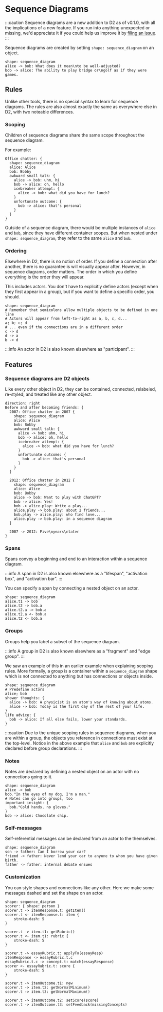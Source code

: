 # Sequence Diagrams

:::caution
Sequence diagrams are a new addition to D2 as of v0.1.0, with all the implications of a
new feature. If you run into anything unexpected or missing, we'd appreciate it if you
could help us improve it by [filing an issue](https://github.com/terrastruct/d2).
:::

Sequence diagrams are created by setting `shape: sequence_diagram` on an object.

```d2
shape: sequence_diagram
alice -> bob: What does it mean\nto be well-adjusted?
bob -> alice: The ability to play bridge or\ngolf as if they were games.
```

<div className="embedSVG" dangerouslySetInnerHTML={{__html: require('@site/static/img/generated/sequence-diagrams-1.svg2')}}></div>

## Rules

Unlike other tools, there is no special syntax to learn for sequence diagrams. The rules
are also almost exactly the same as everywhere else in D2, with two noteable differences.

### Scoping

Children of sequence diagrams share the same scope throughout the sequence diagram.

For example:

```d2
Office chatter: {
  shape: sequence_diagram
  alice: Alice
  bob: Bobby
  awkward small talk: {
    alice -> bob: uhm, hi
    bob -> alice: oh, hello
    icebreaker attempt: {
      alice -> bob: what did you have for lunch?
    }
    unfortunate outcome: {
      bob -> alice: that's personal
    }
  }
}
```

<div className="embedSVG" dangerouslySetInnerHTML={{__html: require('@site/static/img/generated/sequence-diagrams-scope.svg2')}}></div>

Outside of a sequence diagram, there would be multiple instances of `alice` and `bob`,
since they have different container scopes. But when nested under `shape:
sequence_diagram`, they refer to the same `alice` and `bob`.

### Ordering

Elsewhere in D2, there is no notion of order. If you define a connection after another,
there is no guarantee is will visually appear after. However, in sequence diagrams, order
matters. The order in which you define everything is the order they will appear.

This includes actors. You don't have to explicitly define actors (except when they first
appear in a group), but if you want to define a specific order, you should.

```d2
shape: sequence_diagram
# Remember that semicolons allow multiple objects to be defined in one line
# Actors will appear from left-to-right as a, b, c, d...
a; b; c; d
# ... even if the connections are in a different order
c -> d
d -> a
b -> d
```

:::info
An actor in D2 is also known elsewhere as "participant".
:::

## Features

### Sequence diagrams are D2 objects

Like every other object in D2, they can be contained, connected, relabeled, re-styled, and
treated like any other object.

```d2
direction: right
Before and after becoming friends: {
  2007: Office chatter in 2007 {
    shape: sequence_diagram
    alice: Alice
    bob: Bobby
    awkward small talk: {
      alice -> bob: uhm, hi
      bob -> alice: oh, hello
      icebreaker attempt: {
        alice -> bob: what did you have for lunch?
      }
      unfortunate outcome: {
        bob -> alice: that's personal
      }
    }
  }

  2012: Office chatter in 2012 {
    shape: sequence_diagram
    alice: Alice
    bob: Bobby
    alice -> bob: Want to play with ChatGPT?
    bob -> alice: Yes!
    bob -> alice.play: Write a play...
    alice.play -> bob.play: about 2 friends...
    bob.play -> alice.play: who find love...
    alice.play -> bob.play: in a sequence diagram
  }

  2007 -> 2012: Five\nyears\nlater
}
```

<div className="embedSVG" dangerouslySetInnerHTML={{__html: require('@site/static/img/generated/sequence-diagrams-2.svg2')}}></div>

### Spans

Spans convey a beginning and end to an interaction within a sequence diagram.

:::info
A span in D2 is also known elsewhere as a "lifespan", "activation box", and "activation bar".
:::

You can specify a span by connecting a nested object on an actor.

```d2
shape: sequence_diagram
alice.t1 -> bob
alice.t2 -> bob.a
alice.t2.a -> bob.a
alice.t2.a <- bob.a
alice.t2 <- bob.a
```

<div className="embedSVG" dangerouslySetInnerHTML={{__html: require('@site/static/img/generated/sequence-diagrams-3.svg2')}}></div>

### Groups

Groups help you label a subset of the sequence diagram.

:::info
A group in D2 is also known elsewhere as a "fragment" and "edge group".
:::

We saw an example of this in an earlier example when explaining scoping rules. More
formally, a group is a container within a `sequence_diagram` shape which is not connected
to anything but has connections or objects inside.

```d2
shape: sequence_diagram
# Predefine actors
alice; bob
shower thoughts: {
  alice -> bob: A physicist is an atom's way of knowing about atoms.
  alice -> bob: Today is the first day of the rest of your life.
}
life advice: {
  bob -> alice: If all else fails, lower your standards.
}
```

:::caution
Due to the unique scoping rules in sequence diagrams, when you are within a group, the
objects you reference in connections must exist at the top-level. Notice in the above
example that `alice` and `bob` are explicitly declared before group declarations.
:::

<div className="embedSVG" dangerouslySetInnerHTML={{__html: require('@site/static/img/generated/sequence-diagrams-group.svg2')}}></div>

### Notes

Notes are declared by defining a nested object on an actor with no connections going to
it.

```d2
shape: sequence_diagram
alice -> bob
bob."In the eyes of my dog, I'm a man."
# Notes can go into groups, too
important insight: {
  bob."Cold hands, no gloves."
}
bob -> alice: Chocolate chip.
```

<div className="embedSVG" dangerouslySetInnerHTML={{__html: require('@site/static/img/generated/sequence-diagrams-note.svg2')}}></div>

### Self-messages

Self-referential messages can be declared from an actor to the themselves.

```d2
shape: sequence_diagram
son -> father: Can I borrow your car?
friend -> father: Never lend your car to anyone to whom you have given birth.
father -> father: internal debate ensues
```

<div className="embedSVG" dangerouslySetInnerHTML={{__html: require('@site/static/img/generated/sequence-diagrams-self.svg2')}}></div>

### Customization

You can style shapes and connections like any other. Here we make some messages dashed and
set the shape on an actor.

```d2
shape: sequence_diagram
scorer: { shape: person }
scorer.t -> itemResponse.t: getItem()
scorer.t <- itemResponse.t: item {
    stroke-dash: 5
}

scorer.t -> item.t1: getRubric()
scorer.t <- item.t1: rubric {
    stroke-dash: 5
}

scorer.t -> essayRubric.t: applyTo(essayResp)
itemResponse -> essayRubric.t.c
essayRubric.t.c -> concept.t: match(essayResponse)
scorer <- essayRubric.t: score {
    stroke-dash: 5
}

scorer.t -> itemOutcome.t1: new
scorer.t -> item.t2: getNormalMinimum()
scorer.t -> item.t3: getNormalMaximum()

scorer.t -> itemOutcome.t2: setScore(score)
scorer.t -> itemOutcome.t3: setFeedback(missingConcepts)

```
<div className="embedSVG" dangerouslySetInnerHTML={{__html: require('@site/static/img/generated/sequence-diagrams-4.svg2')}}></div>
